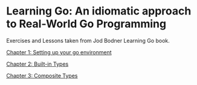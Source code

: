 # Learning Go: An idiomatic approach to Real-World Go Programming 

Exercises and Lessons taken from Jod Bodner Learning Go book.

[Chapter 1: Setting up your go environment]("#chp1")

[Chapter 2: Built-in Types]("#chp2")

[Chapter 3: Composite Types]("#chp3")

